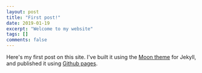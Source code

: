 ```yaml
---
layout: post
title: "First post!"
date: 2019-01-19
excerpt: "Welcome to my website"
tags: []
comments: false
---
```


Here's my first post on this site. I've built it using the [Moon theme](https://taylantatli.github.io/Moon/moon-theme/) for Jekyll, and published it using [Github pages](https://pages.github.com/).